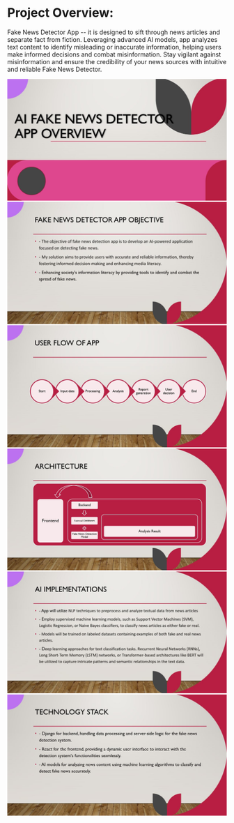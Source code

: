 # Project Overview:

Fake News Detector App -- it is designed to sift through news articles and separate fact from fiction. Leveraging advanced AI models, app analyzes text content to identify misleading or inaccurate information, helping users make informed decisions and combat misinformation. Stay vigilant against misinformation and ensure the credibility of your news sources with intuitive and reliable Fake News Detector.

<img src="./projectOverview/fn-overview.JPG">

<img src="./projectOverview/fn-objective.JPG">

<img src="./projectOverview/fn-userflow.JPG">

<img src="./projectOverview/fn-architecture.JPG">

<img src="./projectOverview/fn-aiImplementation.JPG">

<img src="./projectOverview/fn-techstack.JPG">



